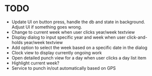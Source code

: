 # TODO

* Update UI on button press, handle the db and state in background. Adjust UI if something goes wrong.
* Change to current week when user clicks year/week textview
* Display dialog to input specific year and week when user click-and-holds year/week textview
* Add option to select the week based on a specific date in the dialog
* Clock view to display currently ongoing work
* Open detailed punch view for a day when user clicks a day list item
* Highlight current week?
* Service to punch in/out automatically based on GPS
